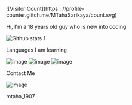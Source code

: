 ![Visitor Count](https : //profile-counter.glitch.me/MTahaSarikaya/count.svg)

Hi, I'm a 18 years old guy who is new into coding

![Github stats 1](https://github-readme-stats.vercel.app/api?username=MTahaSarikaya&show_icons=true&theme=gradient) 

Languages I am learning 

![image](https://user-images.githubusercontent.com/108299635/176785669-f01ad223-2602-4d16-9f20-83687fff3eae.png)
![image](https://user-images.githubusercontent.com/108299635/176785694-6ce362f8-5618-4f78-a6b5-81822759b633.png)
![image](https://user-images.githubusercontent.com/108299635/176785713-6b348e91-5724-4521-8d61-745bda1067dc.png)




Contact Me


![image](https://user-images.githubusercontent.com/108299635/176788163-694a50f9-dbd0-4840-bd37-a53297010d7c.png)

mtaha_1907
